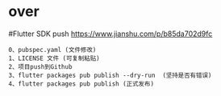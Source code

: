# over

#Flutter SDK push
https://www.jianshu.com/p/b85da702d9fc

```
0、pubspec.yaml (文件修改)
1、LICENSE 文件 (可复制粘贴)
2、项目push到Github
3、flutter packages pub publish --dry-run  (坚持是否有错误)
4、flutter packages pub publish (正式发布)
```


